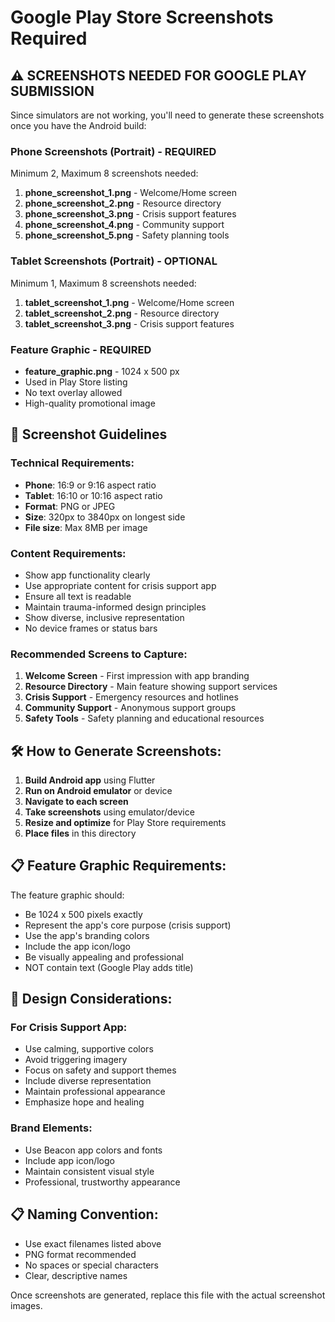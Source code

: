 # Google Play Store Screenshots Required

## ⚠️ SCREENSHOTS NEEDED FOR GOOGLE PLAY SUBMISSION

Since simulators are not working, you'll need to generate these screenshots once you have the Android build:

### Phone Screenshots (Portrait) - REQUIRED
Minimum 2, Maximum 8 screenshots needed:

1. **phone_screenshot_1.png** - Welcome/Home screen
2. **phone_screenshot_2.png** - Resource directory
3. **phone_screenshot_3.png** - Crisis support features
4. **phone_screenshot_4.png** - Community support
5. **phone_screenshot_5.png** - Safety planning tools

### Tablet Screenshots (Portrait) - OPTIONAL
Minimum 1, Maximum 8 screenshots needed:

1. **tablet_screenshot_1.png** - Welcome/Home screen
2. **tablet_screenshot_2.png** - Resource directory
3. **tablet_screenshot_3.png** - Crisis support features

### Feature Graphic - REQUIRED
- **feature_graphic.png** - 1024 x 500 px
- Used in Play Store listing
- No text overlay allowed
- High-quality promotional image

## 📱 Screenshot Guidelines

### Technical Requirements:
- **Phone**: 16:9 or 9:16 aspect ratio
- **Tablet**: 16:10 or 10:16 aspect ratio
- **Format**: PNG or JPEG
- **Size**: 320px to 3840px on longest side
- **File size**: Max 8MB per image

### Content Requirements:
- Show app functionality clearly
- Use appropriate content for crisis support app
- Ensure all text is readable
- Maintain trauma-informed design principles
- Show diverse, inclusive representation
- No device frames or status bars

### Recommended Screens to Capture:
1. **Welcome Screen** - First impression with app branding
2. **Resource Directory** - Main feature showing support services
3. **Crisis Support** - Emergency resources and hotlines
4. **Community Support** - Anonymous support groups
5. **Safety Tools** - Safety planning and educational resources

## 🛠️ How to Generate Screenshots:

1. **Build Android app** using Flutter
2. **Run on Android emulator** or device
3. **Navigate to each screen**
4. **Take screenshots** using emulator/device
5. **Resize and optimize** for Play Store requirements
6. **Place files** in this directory

## 📋 Feature Graphic Requirements:

The feature graphic should:
- Be 1024 x 500 pixels exactly
- Represent the app's core purpose (crisis support)
- Use the app's branding colors
- Include the app icon/logo
- Be visually appealing and professional
- NOT contain text (Google Play adds title)

## 🎨 Design Considerations:

### For Crisis Support App:
- Use calming, supportive colors
- Avoid triggering imagery
- Focus on safety and support themes
- Include diverse representation
- Maintain professional appearance
- Emphasize hope and healing

### Brand Elements:
- Use Beacon app colors and fonts
- Include app icon/logo
- Maintain consistent visual style
- Professional, trustworthy appearance

## 📋 Naming Convention:
- Use exact filenames listed above
- PNG format recommended
- No spaces or special characters
- Clear, descriptive names

Once screenshots are generated, replace this file with the actual screenshot images.